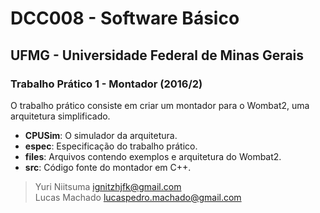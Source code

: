 # DCC008 - Software Básico
## UFMG - Universidade Federal de Minas Gerais

### Trabalho Prático 1 - Montador (2016/2)

O trabalho prático consiste em criar um montador para o Wombat2, uma arquitetura simplificado.  

- **CPUSim**: O simulador da arquitetura.
- **espec**: Especificação do trabalho prático.
- **files**: Arquivos contendo exemplos e arquitetura do Wombat2.
- **src**: Código fonte do montador em C++.

> Yuri Niitsuma   <ignitzhjfk@gmail.com>  
> Lucas Machado   <lucaspedro.machado@gmail.com>
